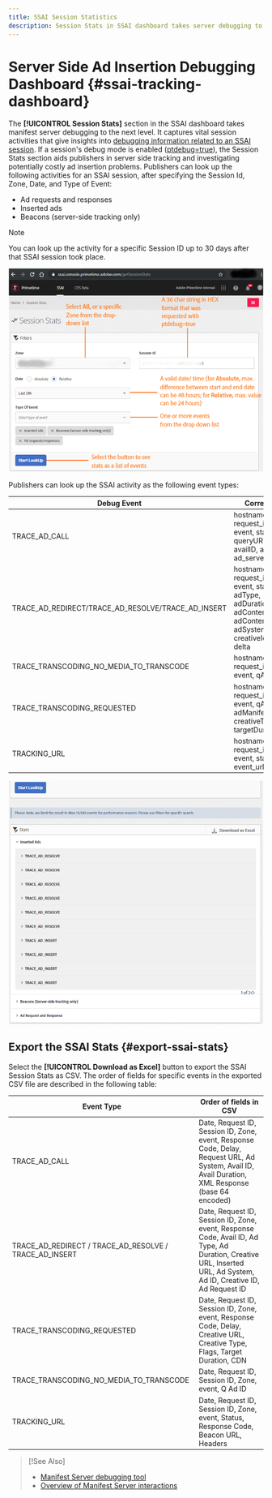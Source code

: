 ```yaml
---
title: SSAI Session Statistics
description: Session Stats in SSAI dashboard takes server debugging to the next level by capturing vital session activities such as ad requests/responses, inserted ads, and fired beacons. You can look up the activity for a specific Session ID up to 30 days of the SSAI session and export the session events.
---
```


# Server Side Ad Insertion Debugging Dashboard {#ssai-tracking-dashboard}

The **[!UICONTROL Session Stats]** section in the SSAI dashboard takes manifest server debugging to the next level. It captures vital session activities that give insights into [debugging information related to an SSAI session](manifest-server-debugging-tool.md). If a session's debug mode is enabled ([ptdebug=true](manifest-server-debugging-tool.md#debugging-tool-options)), the Session Stats section aids publishers in server side tracking and investigating potentially costly ad insertion problems.
Publishers can look up the following activities for an SSAI session, after specifying the Session Id, Zone, Date, and Type of Event:  

* Ad requests and responses
* Inserted ads
* Beacons (server-side tracking only)

>[!Note]
>
>You can look up the activity for a specific Session ID up to 30 days after that SSAI session took place.

![SSAI Session Statistics](assets/SSAI-Session-Stats.png)

Publishers can look up the SSAI activity as the following event types:

| Debug Event | Corresponding Fields |
|---|---|
| TRACE_AD_CALL | hostname, timestamp, request_id, session_id, zone, event, status,delay, queryURL, adSystemId, availID, availDuration, ad_server_response_base64 |
| TRACE_AD_REDIRECT/TRACE_AD_RESOLVE/TRACE_AD_INSERT | hostname, timestamp, request_id, session_id, zone, event, status, availId, adType, adDurationSeconds, adContentURL, adContentURLActual, adSystemId, adId, creativeId, adRequesId, delta |
| TRACE_TRANSCODING_NO_MEDIA_TO_TRANSCODE | hostname, timestamp, request_id, session_id, zone, event, qAdId |
| TRACE_TRANSCODING_REQUESTED | hostname, timestamp, request_id, session_id, zone, event, qAdId, adManifestURL, creativeType, flags, targetDuration, cdn |
| TRACKING_URL | hostname, timestamp, request_id, session_id, zone, event, status_line, status, event_url, headers |

![Session events](assets/Stats.png)

## Export the SSAI Stats {#export-ssai-stats}

Select the **[!UICONTROL Download as Excel]** button to export the SSAI Session Stats as CSV. The order of fields for specific events in the exported CSV file are described in the following table:

| Event Type | Order of fields in CSV |
|---|---|
| TRACE_AD_CALL | Date, Request ID, Session ID, Zone, event, Response Code, Delay, Request URL, Ad System, Avail ID, Avail Duration, XML Response (base 64 encoded) |
| TRACE_AD_REDIRECT / TRACE_AD_RESOLVE / TRACE_AD_INSERT | Date, Request ID, Session ID, Zone, event, Response Code, Avail ID, Ad Type, Ad Duration, Creative URL, Inserted URL, Ad System, Ad ID, Creative ID, Ad Request ID |
| TRACE_TRANSCODING_REQUESTED | Date, Request ID, Session ID, Zone, event, Response Code, Delay, Creative URL, Creative Type, Flags, Target Duration, CDN |
| TRACE_TRANSCODING_NO_MEDIA_TO_TRANSCODE | Date, Request ID, Session ID, Zone, event, Q Ad ID |
| TRACKING_URL | Date, Request ID, Session ID, Zone, event, Status, Response Code, Beacon URL, Headers |

>[!See Also]
>
>* [Manifest Server debugging tool](manifest-server-debugging-tool.md)
>* [Overview of Manifest Server interactions](msapi-topics/ms-overview.md)
